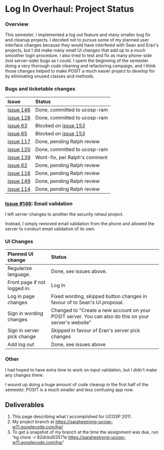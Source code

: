 # Log In Overhaul: Project Status #

### Overview ###

This semester, I implemented a log out feature and many smaller bug fix and cleanup projects. I decided not to pursue some of my planned user interface changes because they would have interfered with Sean and Eran's projects, but I did make many small UI changes that add up to a much smoother login procedure. I also tried to test and fix as many phone-side (not server-side) bugs as I could. I spent the beginning of the semester doing a very thorough code cleaning and refactoring campaign, and I think those changes helped to make POSIT a much easier project to develop for by eliminating unused classes and methods.

### Bugs and ticketable changes ###

| **Issue** | **Status** |
|:----------|:-----------|
| [issue 146](https://code.google.com/p/posit-mobile/issues/detail?id=146) | Done, committed to ucosp-ram |
| [issue 128](https://code.google.com/p/posit-mobile/issues/detail?id=128) | Done, committed to ucosp-ram |
| [issue 63](https://code.google.com/p/posit-mobile/issues/detail?id=63) | Blocked on [issue 153](https://code.google.com/p/posit-mobile/issues/detail?id=153) |
| [issue 65](https://code.google.com/p/posit-mobile/issues/detail?id=65) | Blocked on [issue 153](https://code.google.com/p/posit-mobile/issues/detail?id=153) |
| [issue 117](https://code.google.com/p/posit-mobile/issues/detail?id=117) | Done, pending Ralph review |
| [issue 120](https://code.google.com/p/posit-mobile/issues/detail?id=120) | Done, committed to ucosp-ram |
| [issue 139](https://code.google.com/p/posit-mobile/issues/detail?id=139) | Wont-fix, per Ralph's comment |
| [issue 62](https://code.google.com/p/posit-mobile/issues/detail?id=62) | Done, pending Ralph review |
| [issue 116](https://code.google.com/p/posit-mobile/issues/detail?id=116) | Done, pending Ralph review |
| [issue 149](https://code.google.com/p/posit-mobile/issues/detail?id=149) | Done, pending Ralph review |
| [issue 114](https://code.google.com/p/posit-mobile/issues/detail?id=114) | Done, pending Ralph review |

### [Issue #146](https://code.google.com/p/posit-mobile/issues/detail?id=#146): Email validation ###

I left server changes to another the security rehaul project.

Instead, I simply removed email validation from the phone and allowed the server to conduct email validation of its own.

### UI Changes ###

| **Planned UI change** | **Status** |
|:----------------------|:-----------|
| Regularize language. | Done, see issues above. |
| Front page if not logged in: |Log In| |Sign Up| |Take a tour| instead of dropping you in to the tour on install. | Skipped in favour of Sean's UI proposal. |
| Log in page changes | Fixed wording, skipped button changes in favour of to Sean's UI proposal. |
| Sign in wording changes | Changed to "Create a new account on your POSIT server. You can also do this on your server's website" |
| Sign in server pick change | Skipped in favour of Eran's server pick changes |
| Add log out | Done, see issues above |

### Other ###

I had hoped to have extra time to work on input validation, but I didn't make any changes there.

I wound up doing a huge amount of code cleanup in the first half of the semester, POSIT is a much smaller and less confusing app now.

## Deliverables ##

  1. This page describing what I accomplished for UCOSP 2011.
  1. My project branch at https://sarahestrong-ucosp-w11.googlecode.com/hg/
  1. To get a snapshot of my branch at the time the assignment was due, run 'hg clone -r 82dcbd03571e https://sarahestrong-ucosp-w11.googlecode.com/hg/'